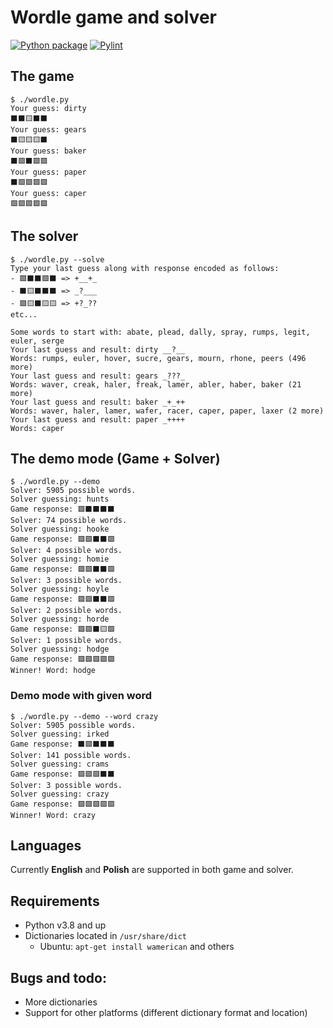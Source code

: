 # Wordle game and solver

[![Python package](https://github.com/mateusza/wordle-game-and-solver/actions/workflows/python-package.yml/badge.svg)](https://github.com/mateusza/wordle-game-and-solver/actions/workflows/python-package.yml)
[![Pylint](https://github.com/mateusza/wordle-game-and-solver/actions/workflows/pylint.yml/badge.svg)](https://github.com/mateusza/wordle-game-and-solver/actions/workflows/pylint.yml)

## The game

```
$ ./wordle.py 
Your guess: dirty
⬛⬛🟨⬛⬛
Your guess: gears
⬛🟨🟨🟨⬛
Your guess: baker
⬛🟩⬛🟩🟩
Your guess: paper
⬛🟩🟩🟩🟩
Your guess: caper
🟩🟩🟩🟩🟩
```


## The solver

```
$ ./wordle.py --solve 
Type your last guess along with response encoded as follows:
- 🟩⬛⬛🟩⬛ => +__+_
- ⬛🟨⬛⬛⬛ => _?___
- 🟩🟨⬛🟨🟨 => +?_??
etc...

Some words to start with: abate, plead, dally, spray, rumps, legit, euler, serge
Your last guess and result: dirty __?__
Words: rumps, euler, hover, sucre, gears, mourn, rhone, peers (496 more)
Your last guess and result: gears _???_
Words: waver, creak, haler, freak, lamer, abler, haber, baker (21 more)
Your last guess and result: baker _+_++
Words: waver, haler, lamer, wafer, racer, caper, paper, laxer (2 more)
Your last guess and result: paper _++++
Words: caper
```

## The demo mode (Game + Solver)

```
$ ./wordle.py --demo
Solver: 5905 possible words.
Solver guessing: hunts
Game response: 🟩⬛⬛⬛⬛
Solver: 74 possible words.
Solver guessing: hooke
Game response: 🟩🟩⬛⬛🟩
Solver: 4 possible words.
Solver guessing: homie
Game response: 🟩🟩⬛⬛🟩
Solver: 3 possible words.
Solver guessing: hoyle
Game response: 🟩🟩⬛⬛🟩
Solver: 2 possible words.
Solver guessing: horde
Game response: 🟩🟩⬛🟨🟩
Solver: 1 possible words.
Solver guessing: hodge
Game response: 🟩🟩🟩🟩🟩
Winner! Word: hodge
```

### Demo mode with given word

```
$ ./wordle.py --demo --word crazy
Solver: 5905 possible words.
Solver guessing: irked
Game response: ⬛🟩⬛⬛⬛
Solver: 141 possible words.
Solver guessing: crams
Game response: 🟩🟩🟩⬛⬛
Solver: 3 possible words.
Solver guessing: crazy
Game response: 🟩🟩🟩🟩🟩
Winner! Word: crazy
```

## Languages

Currently **English** and **Polish** are supported in both game and solver.


## Requirements

- Python v3.8 and up
- Dictionaries located in `/usr/share/dict`
    - Ubuntu: `apt-get install wamerican` and others


## Bugs and todo:

- More dictionaries
- Support for other platforms (different dictionary format and location)

